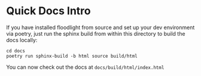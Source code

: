 # Quick Docs Intro

If you have installed floodlight from source and set up your dev environment via poetry, just run the sphinx build from within this directory to build the docs locally:

```
cd docs
poetry run sphinx-build -b html source build/html
```

You can now check out the docs at `docs/build/html/index.html`
